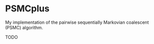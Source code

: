 # PSMCplus
My implementation of the pairwise sequentially Markovian coalescent (PSMC) algorithm.

TODO
